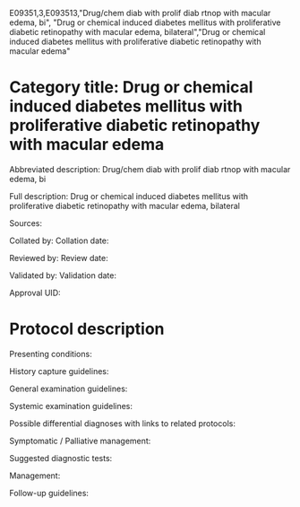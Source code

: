 E09351,3,E093513,"Drug/chem diab with prolif diab rtnop with macular edema, bi", "Drug or chemical induced diabetes mellitus with proliferative diabetic retinopathy with macular edema, bilateral","Drug or chemical induced diabetes mellitus with proliferative diabetic retinopathy with macular edema"
# Category title: Drug or chemical induced diabetes mellitus with proliferative diabetic retinopathy with macular edema

Abbreviated description: Drug/chem diab with prolif diab rtnop with macular edema, bi

Full description: Drug or chemical induced diabetes mellitus with proliferative diabetic retinopathy with macular edema, bilateral

Sources:

Collated by:
Collation date:

Reviewed by:
Review date:

Validated by:
Validation date:

Approval UID:

# Protocol description

Presenting conditions:

History capture guidelines:

General examination guidelines:

Systemic examination guidelines:

Possible differential diagnoses with links to related protocols:

Symptomatic / Palliative management:

Suggested diagnostic tests:

Management:

Follow-up guidelines:
